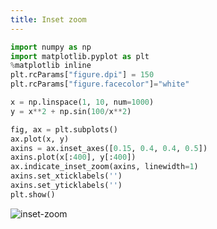 ```yaml
---
title: Inset zoom
---
```

```python showLineNumbers
import numpy as np
import matplotlib.pyplot as plt
%matplotlib inline
plt.rcParams["figure.dpi"] = 150
plt.rcParams["figure.facecolor"]="white"

x = np.linspace(1, 10, num=1000)
y = x**2 + np.sin(100/x**2)

fig, ax = plt.subplots()
ax.plot(x, y)
axins = ax.inset_axes([0.15, 0.4, 0.4, 0.5])
axins.plot(x[:400], y[:400])
ax.indicate_inset_zoom(axins, linewidth=1)
axins.set_xticklabels('')
axins.set_yticklabels('')
plt.show()
```

<picture>
  <source type="image/webp" srcset={require("/img/inset-zoom.webp").default} />
  <img src={require("/img/inset-zoom.png").default} alt="inset-zoom" />
</picture>
